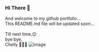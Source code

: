### Hi There 🌸

And welcome to my github portfolio...<br>
This README.md file will be updated soon...
<br><br>
Till next time,😉<br>
bye bye,<br>
Chelly ✌🏽👀
![image](https://user-images.githubusercontent.com/60425986/174820147-e6e849a0-ddce-4e2f-8344-d81ef556fdea.png)

<!--
**itsmechelly/itsmechelly** is a ✨ _special_ ✨ repository because its `README.md` (this file) appears on your GitHub profile.

Here are some ideas to get you started:

- 🔭 I’m currently working on ...
- 🌱 I’m currently learning ...
- 👯 I’m looking to collaborate on ...
- 🤔 I’m looking for help with ...
- 💬 Ask me about ...
- 📫 How to reach me: ...
- 😄 Pronouns: ...
- ⚡ Fun fact: ...
-->

